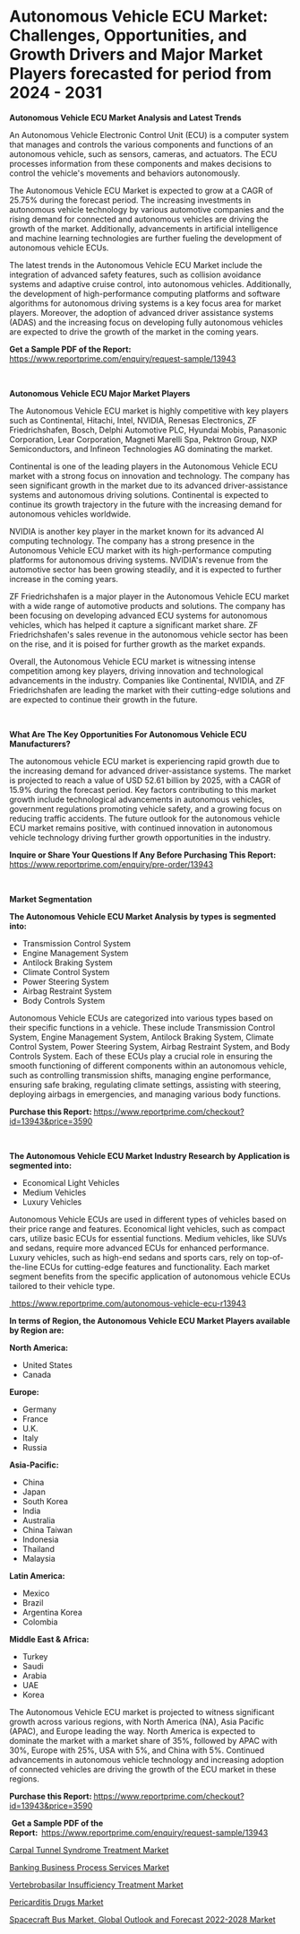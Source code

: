 <p><h1>Autonomous Vehicle ECU Market: Challenges, Opportunities, and Growth Drivers and Major Market Players forecasted for period from 2024 - 2031</h1></p><p><strong>Autonomous Vehicle ECU Market Analysis and Latest Trends</strong></p>
<p><p>An Autonomous Vehicle Electronic Control Unit (ECU) is a computer system that manages and controls the various components and functions of an autonomous vehicle, such as sensors, cameras, and actuators. The ECU processes information from these components and makes decisions to control the vehicle's movements and behaviors autonomously.</p><p>The Autonomous Vehicle ECU Market is expected to grow at a CAGR of 25.75% during the forecast period. The increasing investments in autonomous vehicle technology by various automotive companies and the rising demand for connected and autonomous vehicles are driving the growth of the market. Additionally, advancements in artificial intelligence and machine learning technologies are further fueling the development of autonomous vehicle ECUs.</p><p>The latest trends in the Autonomous Vehicle ECU Market include the integration of advanced safety features, such as collision avoidance systems and adaptive cruise control, into autonomous vehicles. Additionally, the development of high-performance computing platforms and software algorithms for autonomous driving systems is a key focus area for market players. Moreover, the adoption of advanced driver assistance systems (ADAS) and the increasing focus on developing fully autonomous vehicles are expected to drive the growth of the market in the coming years.</p></p>
<p><strong>Get a Sample PDF of the Report:&nbsp;</strong> <a href="https://www.reportprime.com/enquiry/request-sample/13943">https://www.reportprime.com/enquiry/request-sample/13943</a></p>
<p>&nbsp;</p>
<p><strong>Autonomous Vehicle ECU Major Market Players</strong></p>
<p><p>The Autonomous Vehicle ECU market is highly competitive with key players such as Continental, Hitachi, Intel, NVIDIA, Renesas Electronics, ZF Friedrichshafen, Bosch, Delphi Automotive PLC, Hyundai Mobis, Panasonic Corporation, Lear Corporation, Magneti Marelli Spa, Pektron Group, NXP Semiconductors, and Infineon Technologies AG dominating the market.</p><p>Continental is one of the leading players in the Autonomous Vehicle ECU market with a strong focus on innovation and technology. The company has seen significant growth in the market due to its advanced driver-assistance systems and autonomous driving solutions. Continental is expected to continue its growth trajectory in the future with the increasing demand for autonomous vehicles worldwide.</p><p>NVIDIA is another key player in the market known for its advanced AI computing technology. The company has a strong presence in the Autonomous Vehicle ECU market with its high-performance computing platforms for autonomous driving systems. NVIDIA's revenue from the automotive sector has been growing steadily, and it is expected to further increase in the coming years.</p><p>ZF Friedrichshafen is a major player in the Autonomous Vehicle ECU market with a wide range of automotive products and solutions. The company has been focusing on developing advanced ECU systems for autonomous vehicles, which has helped it capture a significant market share. ZF Friedrichshafen's sales revenue in the autonomous vehicle sector has been on the rise, and it is poised for further growth as the market expands.</p><p>Overall, the Autonomous Vehicle ECU market is witnessing intense competition among key players, driving innovation and technological advancements in the industry. Companies like Continental, NVIDIA, and ZF Friedrichshafen are leading the market with their cutting-edge solutions and are expected to continue their growth in the future.</p></p>
<p>&nbsp;</p>
<p><strong>What Are The Key Opportunities For Autonomous Vehicle ECU Manufacturers?</strong></p>
<p><p>The autonomous vehicle ECU market is experiencing rapid growth due to the increasing demand for advanced driver-assistance systems. The market is projected to reach a value of USD 52.61 billion by 2025, with a CAGR of 15.9% during the forecast period. Key factors contributing to this market growth include technological advancements in autonomous vehicles, government regulations promoting vehicle safety, and a growing focus on reducing traffic accidents. The future outlook for the autonomous vehicle ECU market remains positive, with continued innovation in autonomous vehicle technology driving further growth opportunities in the industry.</p></p>
<p><strong>Inquire or Share Your Questions If Any Before Purchasing This Report:</strong> <a href="https://www.reportprime.com/enquiry/pre-order/13943">https://www.reportprime.com/enquiry/pre-order/13943</a></p>
<p>&nbsp;</p>
<p><strong>Market Segmentation</strong></p>
<p><strong>The Autonomous Vehicle ECU Market Analysis by types is segmented into:</strong></p>
<p><ul><li>Transmission Control System</li><li>Engine Management System</li><li>Antilock Braking System</li><li>Climate Control System</li><li>Power Steering System</li><li>Airbag Restraint System</li><li>Body Controls System</li></ul></p>
<p><p>Autonomous Vehicle ECUs are categorized into various types based on their specific functions in a vehicle. These include Transmission Control System, Engine Management System, Antilock Braking System, Climate Control System, Power Steering System, Airbag Restraint System, and Body Controls System. Each of these ECUs play a crucial role in ensuring the smooth functioning of different components within an autonomous vehicle, such as controlling transmission shifts, managing engine performance, ensuring safe braking, regulating climate settings, assisting with steering, deploying airbags in emergencies, and managing various body functions.</p></p>
<p><strong>Purchase this Report:&nbsp;</strong><a href="https://www.reportprime.com/checkout?id=13943&price=3590">https://www.reportprime.com/checkout?id=13943&price=3590</a></p>
<p>&nbsp;</p>
<p><strong>The Autonomous Vehicle ECU Market Industry Research by Application is segmented into:</strong></p>
<p><ul><li>Economical Light Vehicles</li><li>Medium Vehicles</li><li>Luxury Vehicles</li></ul></p>
<p><p>Autonomous Vehicle ECUs are used in different types of vehicles based on their price range and features. Economical light vehicles, such as compact cars, utilize basic ECUs for essential functions. Medium vehicles, like SUVs and sedans, require more advanced ECUs for enhanced performance. Luxury vehicles, such as high-end sedans and sports cars, rely on top-of-the-line ECUs for cutting-edge features and functionality. Each market segment benefits from the specific application of autonomous vehicle ECUs tailored to their vehicle type.</p></p>
<p><a href="https://www.reportprime.com/autonomous-vehicle-ecu-r13943">&nbsp;https://www.reportprime.com/autonomous-vehicle-ecu-r13943</a></p>
<p><strong>In terms of Region, the Autonomous Vehicle ECU Market Players available by Region are:</strong></p>
<p>
    <p> <strong> North America: </strong>
        <ul>
            <li>United States</li>
            <li>Canada</li>
        </ul>
        </p> 
    <p> <strong> Europe: </strong>
        <ul>
            <li>Germany</li>
            <li>France</li>
            <li>U.K.</li>
            <li>Italy</li>
            <li>Russia</li>
        </ul>
        </p> 
    <p> <strong> Asia-Pacific: </strong>
        <ul>
            <li>China</li>
            <li>Japan</li>
            <li>South Korea</li>
            <li>India</li>
            <li>Australia</li>
            <li>China Taiwan</li>
            <li>Indonesia</li>
            <li>Thailand</li>
            <li>Malaysia</li>
        </ul>
        </p> 
    <p> <strong> Latin America: </strong>
        <ul>
            <li>Mexico</li>
            <li>Brazil</li>
            <li>Argentina Korea</li>
            <li>Colombia</li>
        </ul>
        </p> 
    <p> <strong> Middle East & Africa: </strong>
        <ul>
            <li>Turkey</li>
            <li>Saudi</li>
            <li>Arabia</li>
            <li>UAE</li>
            <li>Korea</li>
        </ul>
    </p>
    </p>
<p><p>The Autonomous Vehicle ECU market is projected to witness significant growth across various regions, with North America (NA), Asia Pacific (APAC), and Europe leading the way. North America is expected to dominate the market with a market share of 35%, followed by APAC with 30%, Europe with 25%, USA with 5%, and China with 5%. Continued advancements in autonomous vehicle technology and increasing adoption of connected vehicles are driving the growth of the ECU market in these regions.</p></p>
<p><strong>Purchase this Report: </strong><a href="https://www.reportprime.com/checkout?id=13943&price=3590">https://www.reportprime.com/checkout?id=13943&price=3590</a></p>
<p>&nbsp;<strong>Get a Sample PDF of the Report:&nbsp;&nbsp;</strong><a href="https://www.reportprime.com/enquiry/request-sample/13943">https://www.reportprime.com/enquiry/request-sample/13943</a></p>
<p><strong></strong></p>
<p><p><a href="https://github.com/moyahfrancoestellec51j635wcx/Market-Research-Report-List-3/blob/main/carpal-tunnel-syndrome-treatment-market.md">Carpal Tunnel Syndrome Treatment Market</a></p><p><a href="https://github.com/mharielmesa/Market-Research-Report-List-4/blob/main/banking-business-process-services-market.md">Banking Business Process Services Market</a></p><p><a href="https://github.com/faniayasa/Market-Research-Report-List-2/blob/main/vertebrobasilar-insufficiency-treatment-market.md">Vertebrobasilar Insufficiency Treatment Market</a></p><p><a href="https://github.com/JuliaFadel1922/Market-Research-Report-List-2/blob/main/pericarditis-drugs-market.md">Pericarditis Drugs Market</a></p><p><a href="https://issuu.com/reportprime-2/docs/spacecraft-bus-market-global-outloo_1461debe29305d">Spacecraft Bus Market, Global Outlook and Forecast 2022-2028 Market</a></p></p>